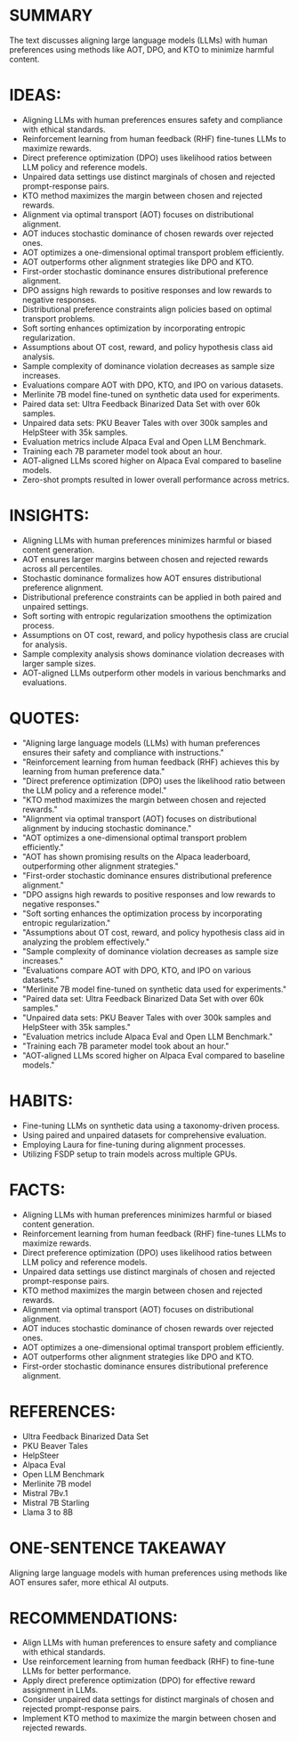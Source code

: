 # SUMMARY
The text discusses aligning large language models (LLMs) with human preferences using methods like AOT, DPO, and KTO to minimize harmful content.

# IDEAS:
- Aligning LLMs with human preferences ensures safety and compliance with ethical standards.
- Reinforcement learning from human feedback (RHF) fine-tunes LLMs to maximize rewards.
- Direct preference optimization (DPO) uses likelihood ratios between LLM policy and reference models.
- Unpaired data settings use distinct marginals of chosen and rejected prompt-response pairs.
- KTO method maximizes the margin between chosen and rejected rewards.
- Alignment via optimal transport (AOT) focuses on distributional alignment.
- AOT induces stochastic dominance of chosen rewards over rejected ones.
- AOT optimizes a one-dimensional optimal transport problem efficiently.
- AOT outperforms other alignment strategies like DPO and KTO.
- First-order stochastic dominance ensures distributional preference alignment.
- DPO assigns high rewards to positive responses and low rewards to negative responses.
- Distributional preference constraints align policies based on optimal transport problems.
- Soft sorting enhances optimization by incorporating entropic regularization.
- Assumptions about OT cost, reward, and policy hypothesis class aid analysis.
- Sample complexity of dominance violation decreases as sample size increases.
- Evaluations compare AOT with DPO, KTO, and IPO on various datasets.
- Merlinite 7B model fine-tuned on synthetic data used for experiments.
- Paired data set: Ultra Feedback Binarized Data Set with over 60k samples.
- Unpaired data sets: PKU Beaver Tales with over 300k samples and HelpSteer with 35k samples.
- Evaluation metrics include Alpaca Eval and Open LLM Benchmark.
- Training each 7B parameter model took about an hour.
- AOT-aligned LLMs scored higher on Alpaca Eval compared to baseline models.
- Zero-shot prompts resulted in lower overall performance across metrics.

# INSIGHTS:
- Aligning LLMs with human preferences minimizes harmful or biased content generation.
- AOT ensures larger margins between chosen and rejected rewards across all percentiles.
- Stochastic dominance formalizes how AOT ensures distributional preference alignment.
- Distributional preference constraints can be applied in both paired and unpaired settings.
- Soft sorting with entropic regularization smoothens the optimization process.
- Assumptions on OT cost, reward, and policy hypothesis class are crucial for analysis.
- Sample complexity analysis shows dominance violation decreases with larger sample sizes.
- AOT-aligned LLMs outperform other models in various benchmarks and evaluations.

# QUOTES:
- "Aligning large language models (LLMs) with human preferences ensures their safety and compliance with instructions."
- "Reinforcement learning from human feedback (RHF) achieves this by learning from human preference data."
- "Direct preference optimization (DPO) uses the likelihood ratio between the LLM policy and a reference model."
- "KTO method maximizes the margin between chosen and rejected rewards."
- "Alignment via optimal transport (AOT) focuses on distributional alignment by inducing stochastic dominance."
- "AOT optimizes a one-dimensional optimal transport problem efficiently."
- "AOT has shown promising results on the Alpaca leaderboard, outperforming other alignment strategies."
- "First-order stochastic dominance ensures distributional preference alignment."
- "DPO assigns high rewards to positive responses and low rewards to negative responses."
- "Soft sorting enhances the optimization process by incorporating entropic regularization."
- "Assumptions about OT cost, reward, and policy hypothesis class aid in analyzing the problem effectively."
- "Sample complexity of dominance violation decreases as sample size increases."
- "Evaluations compare AOT with DPO, KTO, and IPO on various datasets."
- "Merlinite 7B model fine-tuned on synthetic data used for experiments."
- "Paired data set: Ultra Feedback Binarized Data Set with over 60k samples."
- "Unpaired data sets: PKU Beaver Tales with over 300k samples and HelpSteer with 35k samples."
- "Evaluation metrics include Alpaca Eval and Open LLM Benchmark."
- "Training each 7B parameter model took about an hour."
- "AOT-aligned LLMs scored higher on Alpaca Eval compared to baseline models."

# HABITS:
- Fine-tuning LLMs on synthetic data using a taxonomy-driven process.
- Using paired and unpaired datasets for comprehensive evaluation.
- Employing Laura for fine-tuning during alignment processes.
- Utilizing FSDP setup to train models across multiple GPUs.

# FACTS:
- Aligning LLMs with human preferences minimizes harmful or biased content generation.
- Reinforcement learning from human feedback (RHF) fine-tunes LLMs to maximize rewards.
- Direct preference optimization (DPO) uses likelihood ratios between LLM policy and reference models.
- Unpaired data settings use distinct marginals of chosen and rejected prompt-response pairs.
- KTO method maximizes the margin between chosen and rejected rewards.
- Alignment via optimal transport (AOT) focuses on distributional alignment.
- AOT induces stochastic dominance of chosen rewards over rejected ones.
- AOT optimizes a one-dimensional optimal transport problem efficiently.
- AOT outperforms other alignment strategies like DPO and KTO.
- First-order stochastic dominance ensures distributional preference alignment.

# REFERENCES:
- Ultra Feedback Binarized Data Set
- PKU Beaver Tales
- HelpSteer
- Alpaca Eval
- Open LLM Benchmark
- Merlinite 7B model
- Mistral 7Bv.1
- Mistral 7B Starling
- Llama 3 to 8B

# ONE-SENTENCE TAKEAWAY
Aligning large language models with human preferences using methods like AOT ensures safer, more ethical AI outputs.

# RECOMMENDATIONS:
- Align LLMs with human preferences to ensure safety and compliance with ethical standards.
- Use reinforcement learning from human feedback (RHF) to fine-tune LLMs for better performance.
- Apply direct preference optimization (DPO) for effective reward assignment in LLMs.
- Consider unpaired data settings for distinct marginals of chosen and rejected prompt-response pairs.
- Implement KTO method to maximize the margin between chosen and rejected rewards.
